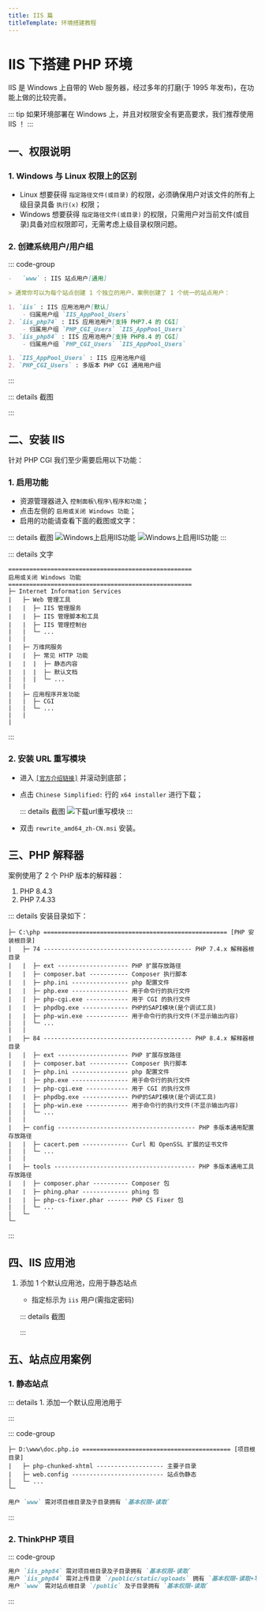 ```yaml
---
title: IIS 篇
titleTemplate: 环境搭建教程
---
```


# IIS 下搭建 PHP 环境

IIS 是 Windows 上自带的 Web 服务器，经过多年的打磨(于 1995 年发布)，在功能上做的比较完善。

::: tip
如果环境部署在 Windows 上，并且对权限安全有更高要求，我们推荐使用 IIS ！
:::

## 一、权限说明

### 1. Windows 与 Linux 权限上的区别

-   Linux 想要获得 `指定路径文件(或目录)` 的权限，必须确保用户对该文件的所有上级目录具备 `执行(x)` 权限；
-   Windows 想要获得 `指定路径文件(或目录)` 的权限，只需用户对当前文件(或目录)具备对应权限即可，无需考虑上级目录权限问题。

### 2. 创建系统用户/用户组

::: code-group

```md [IIS站点用户]
-   `www` : IIS 站点用户[通用]

> 通常你可以为每个站点创建 1 个独立的用户，案例创建了 1 个统一的站点用户：
```

```md [IIS应用池用户]
1. `iis` : IIS 应用池用户[默认]
    - 归属用户组 `IIS_AppPool_Users`
2. `iis_php74` : IIS 应用池用户[支持 PHP7.4 的 CGI]
    - 归属用户组 `PHP_CGI_Users` `IIS_AppPool_Users`
3. `iis_php84` : IIS 应用池用户[支持 PHP8.4 的 CGI]
    - 归属用户组 `PHP_CGI_Users` `IIS_AppPool_Users`
```

```md [用户组]
1. `IIS_AppPool_Users` : IIS 应用池用户组
2. `PHP_CGI_Users` : 多版本 PHP CGI 通用用户组
```

:::

::: details 截图

:::

## 二、安装 IIS

针对 PHP CGI 我们至少需要启用以下功能：

### 1. 启用功能

-   资源管理器进入 `控制面板\程序\程序和功能`；
-   点击左侧的 `启用或关闭 Windows 功能`；
-   启用的功能请查看下面的截图或文字：

::: details 截图
![Windows上启用IIS功能](/assets/iis/control-panel.png)
![Windows上启用IIS功能](/assets/iis/enable-iis.png)
:::

::: details 文字

```
====================================================
启用或关闭 Windows 功能
====================================================
├─ Internet Information Services
|   ├─ Web 管理工具
|   |  ├─ IIS 管理服务
|   |  ├─ IIS 管理脚本和工具
|   |  ├─ IIS 管理控制台
|   |  └─ ...
|   |
|   ├─ 万维网服务
|   |  ├─ 常见 HTTP 功能
|   |  |  ├─ 静态内容
|   |  |  ├─ 默认文档
|   |  |  └─ ...
|   |
|   ├─ 应用程序开发功能
|   |  ├─ CGI
|   |  └─ ...
|   |
|
```

:::

### 2. 安装 URL 重写模块

-   进入 [`[官方介绍链接]`](https://www.iis.net/downloads/microsoft/url-rewrite) 并滚动到底部；
-   点击 `Chinese Simplified:` 行的 `x64 installer` 进行下载；

    ::: details 截图
    ![下载url重写模块](/assets/iis/url-rewrite.png)
    :::

-   双击 `rewrite_amd64_zh-CN.msi` 安装。

## 三、PHP 解释器

案例使用了 2 个 PHP 版本的解释器：

1. PHP 8.4.3
2. PHP 7.4.33

::: details 安装目录如下：

```
├─ C:\php ==================================================== [PHP 安装根目录]
|   ├─ 74 ------------------------------------------ PHP 7.4.x 解释器根目录
|   |  ├─ ext -------------------- PHP 扩展存放路径
|   |  ├─ composer.bat ----------- Composer 执行脚本
|   |  ├─ php.ini ---------------- php 配置文件
|   |  ├─ php.exe ---------------- 用于命令行的执行文件
|   |  ├─ php-cgi.exe ------------ 用于 CGI 的执行文件
|   |  ├─ phpdbg.exe ------------- PHP的SAPI模块(是个调试工具)
|   |  ├─ php-win.exe ------------ 用于命令行的执行文件(不显示输出内容)
|   |  └─ ...
|   |
|   ├─ 84 ------------------------------------------ PHP 8.4.x 解释器根目录
|   |  ├─ ext -------------------- PHP 扩展存放路径
|   |  ├─ composer.bat ----------- Composer 执行脚本
|   |  ├─ php.ini ---------------- php 配置文件
|   |  ├─ php.exe ---------------- 用于命令行的执行文件
|   |  ├─ php-cgi.exe ------------ 用于 CGI 的执行文件
|   |  ├─ phpdbg.exe ------------- PHP的SAPI模块(是个调试工具)
|   |  ├─ php-win.exe ------------ 用于命令行的执行文件(不显示输出内容)
|   |  └─ ...
|   |
|   ├─ config --------------------------------------- PHP 多版本通用配置存放路径
|   |  ├─ cacert.pem ------------- Curl 和 OpenSSL 扩展的证书文件
|   |  └─ ...
|   |
|   ├─ tools ---------------------------------------- PHP 多版本通用工具存放路径
|   |  ├─ composer.phar ---------- Composer 包
|   |  ├─ phing.phar ------------- phing 包
|   |  ├─ php-cs-fixer.phar ------ PHP CS Fixer 包
|   |  └─ ...
|   └─
└─
```

:::

## 四、IIS 应用池

1. 添加 1 个默认应用池，应用于静态站点

    - 指定标示为 `iis` 用户(需指定密码)

    ::: details 截图

    :::

## 五、站点应用案例

### 1. 静态站点

::: details 1. 添加一个默认应用池用于

:::

::: code-group

```[项目目录结构]
├─ D:\www\doc.php.io ========================================== [项目根目录]
|   ├─ php-chunked-xhtml ------------------- 主要子目录
|   ├─ web.config -------------------------- 站点伪静态
|   └─ ...
└─
```

```md [权限说明]
用户 `www` 需对项目根目录及子目录拥有 `基本权限-读取`
```

:::

### 2. ThinkPHP 项目

::: code-group

```md [ThinkPHP 项目]
用户 `iis_php84` 需对项目根目录及子目录拥有 `基本权限-读取`
用户 `iis_php84` 需对上传目录 `/public/static/uploads` 拥有 `基本权限-读取+写入+修改`
用户 `www` 需对站点根目录 `/public` 及子目录拥有 `基本权限-读取`
```

:::
